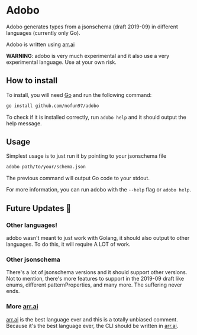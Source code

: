 # Adobo

Adobo generates types from a jsonschema (draft 2019-09) in different languages (currently only
Go).

Adobo is written using [arr.ai](https://arr.ai)

**WARNING**: adobo is very much experimental and it also use a very experimental
language. Use at your own risk.

## How to install

To install, you will need [Go](https://go.dev/) and run the following command:

```sh
go install github.com/nofun97/adobo
```

To check if it is installed correctly, run `adobo help` and it should output the help message.

## Usage

Simplest usage is to just run it by pointing to your jsonschema file

```sh
adobo path/to/your/schema.json
```

The previous command will output Go code to your stdout.

For more information, you can run adobo with the `--help` flag or `adobo help`.

## Future Updates :crossed_fingers:

### Other languages!

adobo wasn't meant to just work with Golang, it should also output to other
languages. To do this, it will require A LOT of work.

### Other jsonschema

There's a lot of jsonschema versions and it should support other versions. Not
to mention, there's more features to support in the 2019-09 draft like enums,
different patternProperties, and many more. The suffering never ends.

### More [arr.ai](https://arr.ai)

[arr.ai](https://arr.ai) is the best language ever and this is a totally
unbiased comment. Because it's the best language ever, the CLI should be written
in [arr.ai](https://arr.ai).
